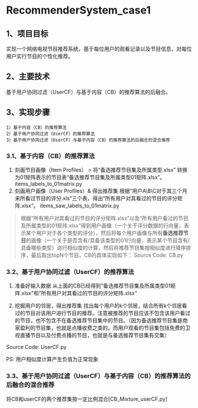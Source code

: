 # RecommenderSystem_case1

## 1、项目目标
实现一个网络电视节目推荐系统，基于每位用户的观看记录以及节目信息，对每位用户实行节目的个性化推荐。

## 2、主要技术
基于用户协同过滤（UserCF）与基于内容（CB）的推荐算法的后融合。

## 3、实现步骤

    1）基于内容（CB）的推荐算法
    2）基于用户协同过滤（UserCF）的推荐算法
    3）基于用户协同过滤（UserCF）与基于内容（CB）的推荐算法的后融合的混合推荐

### 3.1、基于内容（CB）的推荐算法
1. 刻画节目画像（Item Profiles） > 将“备选推荐节目集及所属类型.xlsx” 转换为01矩阵表示的节目表“备选推荐节目集及所属类型01矩阵.xlsx”。
items_labels_to_01matrix.py
2. 刻画用户画像（User Profiles）& 得出推荐集
根据“用户A\B\C对于其三个月来所看过节目的评分.xls”三个表，得出“所有用户对其看过的节目的评分矩阵.xlsx”。
items_saw_labels_to_01matrix.py

> 根据“所有用户对其看过的节目的评分矩阵.xlsx”以及“所有用户看过的节目及所属类型的01矩阵.xlsx”得到用户画像（一个关于评分数据的行向量，表示某个用户对于各个类型的评分），然后将每个用户画像与所有**备选推荐节目**的画像（一个关于是否含有/具备该类型的01行向量，表示某个节目含有/具备哪些类型）进行相似度的计算，然后将推荐节目集按相似度进行降序排序，最后取出topN个节目。CB的具体实现如下：
Source Code:
CB.py

### 3.2、基于用户协同过滤（UserCF）的推荐算法
1. 准备好输入数据
从上面的CB已经得到“备选推荐节目集及所属类型01矩阵.xlsx"和”所有用户对其看过的节目的评分矩阵.xlsx“


2. 挖掘用户的邻居，得出推荐集
找出每个用户的k个邻居，结合所有k个邻居看过的节目对该用户进行节目的推荐。注意被推荐的节目应该不包含该用户看过的节目，也不包含不在备选推荐节目集中的节目。（因为备选推荐节目集是商家盈利的节目集，也就是点播收费之类的。而用户观看的节目集包括免费的卫视直播节目以及付费点播的节目，也就是与备选推荐节目集有交集）

Source Code:
UserCF.py

PS: 用户相似度计算产生负值为正常现象

### 3.3、基于用户协同过滤（UserCF）与基于内容（CB）的推荐算法的后融合的混合推荐
将CB和userCF的两个推荐集按一定比例混合[CB_Mixture_userCF.py]
